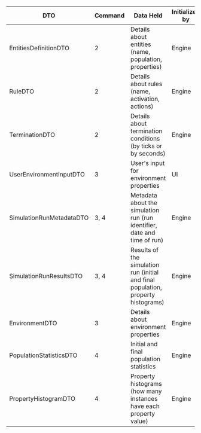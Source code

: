 
| DTO | Command | Data Held | Initialized by | Transferred to |
|-----|---------|-----------|----------------|----------------|
| EntitiesDefinitionDTO | 2 | Details about entities (name, population, properties) | Engine | UI |
| RuleDTO | 2 | Details about rules (name, activation, actions) | Engine | UI |
| TerminationDTO | 2 | Details about termination conditions (by ticks or by seconds) | Engine | UI |
| UserEnvironmentInputDTO | 3 | User's input for environment properties | UI | Engine |
| SimulationRunMetadataDTO | 3, 4 | Metadata about the simulation run (run identifier, date and time of run) | Engine | UI |
| SimulationRunResultsDTO | 3, 4 | Results of the simulation run (initial and final population, property histograms) | Engine | UI |
| EnvironmentDTO | 3 | Details about environment properties | Engine | UI |
| PopulationStatisticsDTO | 4 | Initial and final population statistics | Engine | UI |
| PropertyHistogramDTO | 4 | Property histograms (how many instances have each property value) | Engine | UI |

